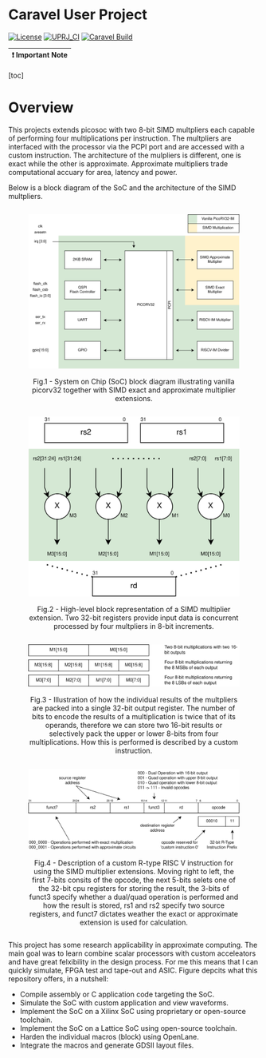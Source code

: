 # Caravel User Project

[![License](https://img.shields.io/badge/License-Apache%202.0-blue.svg)](https://opensource.org/licenses/Apache-2.0) [![UPRJ_CI](https://github.com/efabless/caravel_project_example/actions/workflows/user_project_ci.yml/badge.svg)](https://github.com/efabless/caravel_project_example/actions/workflows/user_project_ci.yml) [![Caravel Build](https://github.com/efabless/caravel_project_example/actions/workflows/caravel_build.yml/badge.svg)](https://github.com/efabless/caravel_project_example/actions/workflows/caravel_build.yml)

| :exclamation: Important Note            |
|-----------------------------------------|

[toc]

Overview
========
This projects extends picosoc with two 8-bit SIMD multpliers each capable 
of performing four multiplications per instruction. The multpliers are 
interfaced with the processor via the PCPI port and are accessed with 
a custom instruction. The architecture of the mulpliers is different, 
one is exact while the other is approximate. Approximate multipliers 
trade computational accuary for area, latency and power.

Below is a block diagram of the SoC and the architecture of the SIMD 
multpliers. 


<figure style="display:inline-block;" >
<img src="./.figs/soc-block-diagram.png" alt="System on Chip (SoC) block diagram illustrating vanilla picorv32 together with SIMD exact and approximate multiplier extensions." style="vertical-align:top;">
<figcaption style="text-align:center;"><br>Fig.1 - System on Chip (SoC) block diagram illustrating vanilla picorv32 together with SIMD exact and approximate multiplier extensions.</figcaption>
</figure>

<figure style="display:inline-block;" >
<img src="./.figs/multiplier-extension-architecture.png" alt="High-level block representation of a SIMD multiplier extension. Two 32-bit registers provide input data is concurrent processed by four multpliers in 8-bit increments." style="vertical-align:top;">
<figcaption style="text-align:center;"><br>Fig.2 - High-level block representation of a SIMD multiplier extension. Two 32-bit registers provide input data is concurrent processed by four multpliers in 8-bit increments.</figcaption>
</figure>

<figure style="display:inline-block;" >
<img src="./.figs/module-rd-formatting.png" alt="Illustration of how the individual results of the multpliers are packed into a single 32-bit output register. The number of bits to encode the results of a multiplication is twice that of its operands, therefore we can store two 16-bit results or selectively pack the upper or lower 8-bits from four multiplications. How this is performed is described by a custom instruction." style="vertical-align:top;">
<figcaption style="text-align:center;"><br>Fig.3 - Illustration of how the individual results of the multpliers are packed into a single 32-bit output register. The number of bits to encode the results of a multiplication is twice that of its operands, therefore we can store two 16-bit results or selectively pack the upper or lower 8-bits from four multiplications. How this is performed is described by a custom instruction.</figcaption>
</figure>

<figure style="display:inline-block;" >
<img src="./.figs/custom-instruction.png" alt="Description of a custom R-type RISC V instruction for using the SIMD multiplier extensions. Moving right to left, the first 7-bits consits of the opcode, the next 5-bits selets one of the 32-bit cpu registers for storing the result, the 3-bits of funct3 specify whether a dual/quad operation is performed and how the result is stored, rs1 and rs2 specify two source registers, and funct7 dictates weather the exact or approximate extension is used for calculation." style="vertical-align:top;">
<figcaption style="text-align:center;"><br>Fig.4 - Description of a custom R-type RISC V instruction for using the SIMD multiplier extensions. Moving right to left, the first 7-bits consits of the opcode, the next 5-bits selets one of the 32-bit cpu registers for storing the result, the 3-bits of funct3 specify whether a dual/quad operation is performed and how the result is stored, rs1 and rs2 specify two source registers, and funct7 dictates weather the exact or approximate extension is used for calculation.</figcaption>
</figure>


This project has some research applicability in approximate computing. The
main goal was to learn combine scalar processors with custom acceleators 
and have great felxibility in the design process. For me this means that 
I can quickly simulate, FPGA test and tape-out and ASIC. Figure depcits 
what this repository offers, in a nutshell:
- Compile assembly or C application code targeting the SoC.
- Simulate the SoC with custom application and view waveforms.
- Implement the SoC on a Xilinx SoC using proprietary or open-source toolchain.
- Implement the SoC on a Lattice SoC using open-source toolchain.
- Harden the individual macros (block) using OpenLane. 
- Integrate the macros and generate GDSII layout files. 
